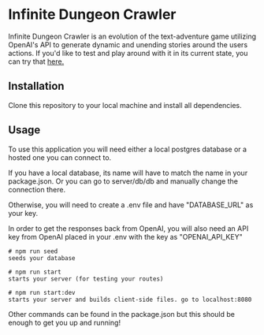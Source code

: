 # Infinite Dungeon Crawler

Infinite Dungeon Crawler is an evolution of the text-adventure game utilizing OpenAI's API to generate dynamic and unending stories around the users actions. If you'd like to test and play around with it in its current state, you can try that [here.](https://infinite-dungeon-crawler-production.up.railway.app/)

## Installation

Clone this repository to your local machine and install all dependencies.

## Usage

To use this application you will need either a local postgres database or a hosted one you can connect to.

If you have a local database, its name will have to match the name in your package.json. Or you can go to server/db/db and manually change the connection there.

Otherwise, you will need to create a .env file and have "DATABASE_URL" as your key.

In order to get the responses back from OpenAI, you will also need an API key from OpenAI placed in your .env with the key as "OPENAI_API_KEY"

```
# npm run seed
seeds your database

# npm run start
starts your server (for testing your routes)

# npm run start:dev
starts your server and builds client-side files. go to localhost:8080
```

Other commands can be found in the package.json but this should be enough to get you up and running!
